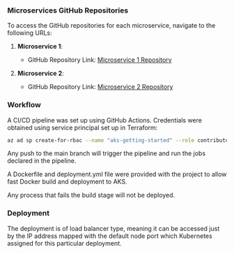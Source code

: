 ### Microservices GitHub Repositories

To access the GitHub repositories for each microservice, navigate to the following URLs:

1. **Microservice 1**:
   - GitHub Repository Link: [Microservice 1 Repository](https://github.com/ayowilfred95/packet-tracer)

2. **Microservice 2**:
   - GitHub Repository Link: [Microservice 2 Repository](https://github.com/ayowilfred95/packet-tracer-frontend)


### Workflow

A CI/CD pipeline was set up using GitHub Actions. Credentials were obtained using service principal set up in Terraform:

```bash
az ad sp create-for-rbac --name "aks-getting-started" --role contributor --scopes /subscriptions/62b729bc-acad-4045-b66a-2bc5dd380cf3/resourceGroups/aks-getting-started --sdk-auth
```

Any push to the main branch will trigger the pipeline and run the jobs declared in the pipeline.

A Dockerfile and deployment.yml file were provided with the project to allow fast Docker build and deployment to AKS.

Any process that fails the build stage will not be deployed.

### Deployment

The deployment is of load balancer type, meaning it can be accessed just by the IP address mapped with the default node port which Kubernetes assigned for this particular deployment.

